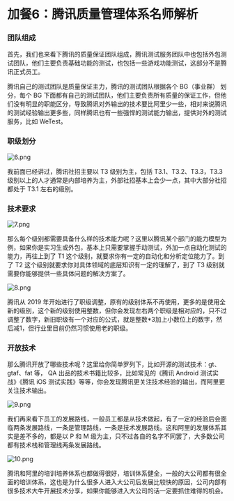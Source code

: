 # 加餐6：腾讯质量管理体系名师解析

### 团队组成

首先，我们也来看下腾讯的质量保证团队组成，腾讯测试服务团队中也包括外包测试团队，他们主要负责基础功能的测试，也包括一些游戏功能测试，这部分不是腾讯正式员工。

腾讯自己的测试团队是质量保证主力，腾讯的测试团队根据各个 BG（事业群） 划分，每个 BG 下面都有自己的测试团队，他们主要负责所有质量的保证工作，但他们没有明显的职能区分，导致腾讯对外输出的技术要比阿里少一些，相对来说腾讯的测试经验输出更多些，同样腾讯也有一些强悍的测试能力输出，提供对外的测试服务，比如 WeTest。

### 职级划分


<Image alt="6.png" src="https://s0.lgstatic.com/i/image/M00/2B/3D/CgqCHl79yUaAdDmCAADev7aqMyQ472.png"/> 


我前面已经讲过，腾讯社招主要以 T3 级别为主，包括 T3.1、T3.2、T3.3，T3.3 级别以上的人才通常是内部培养为主，外部社招基本上会少一点，其中大部分社招都处于 T3.1 左右的级别。

### 技术要求


<Image alt="7.png" src="https://s0.lgstatic.com/i/image/M00/2B/31/Ciqc1F79yWCAVwIsAACsoOy1gu8729.png"/> 


那么每个级别都需要具备什么样的技术能力呢？这里以腾讯某个部门的能力模型为例，如果你是实习生或外包，基本上只需要掌握手动测试，外加一点自动化测试的能力，再往上到了 T1 这个级别，就要求你有一定的自动化和分析定位能力了。到了 T2 这个级别就要求你对具体领域的底层知识有一定的理解了，到了 T3 级别就需要你能够提供一些具体问题的解决方案了。


<Image alt="8.png" src="https://s0.lgstatic.com/i/image/M00/2B/3D/CgqCHl79yXCANiXBAAFteowEtPc092.png"/> 


腾讯从 2019 年开始进行了职级调整，原有的级别体系不再使用，更多的是使用全新的级别，这个新的级别使用整数，但你会发现左右两个职级是相对应的，只不过调整了数字，新旧职级有一个对应的公式，就是整数\*3加上小数位上的数字，然后减1，但行业里目前仍然习惯使用老的职级。

### 开放技术

那么腾讯开放了哪些技术呢？这里给你简单罗列下，比如开源的测试技术：gt、gtaf、fat 等， QA 出品的技术书籍比较多，比如常见的《腾讯 Android 测试实战》《腾讯 iOS 测试实践》等等，你会发现腾讯更关注技术经验的输出，而阿里更关注技术输出。


<Image alt="9.png" src="https://s0.lgstatic.com/i/image/M00/2B/31/Ciqc1F79yZqAFUFjAAD-Ig_VPvs562.png"/> 


我们再来看下员工的发展路线，一般员工都是从技术做起，有了一定的经验后会面临两条发展路线，一条是管理路线，一条是技术发展路线。这和阿里的发展体系其实是差不多的，都是以 P 和 M 级为主，只不过各自的名字不同罢了，大多数公司都有技术栈和管理线两条发展路线。


<Image alt="10.png" src="https://s0.lgstatic.com/i/image/M00/2B/31/Ciqc1F79yaOAeyuUAAIBEAHGSVk505.png"/> 


腾讯和阿里的培训培养体系也都做得很好，培训体系健全，一般的大公司都有很全面的培训体系，这也是为什么很多人进入大公司后发展比较快的原因，公司内部有很多技术大牛开展技术分享，如果你能够进入大公司的话一定要抓住难得的机会。

